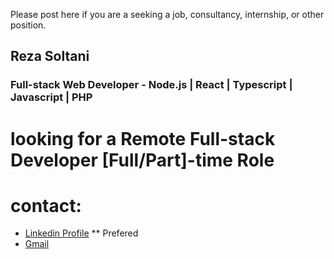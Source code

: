 Please post here if you are a seeking a job, consultancy, internship, or other position.

## Reza Soltani
### Full-stack Web Developer - Node.js | React | Typescript | Javascript | PHP

# looking for a Remote Full-stack Developer [Full/Part]-time Role

# contact:
- [Linkedin Profile](https://www.linkedin.com/in/reza-soltani/) ** Prefered
- [Gmail](soltanireza65@gmail.com)
